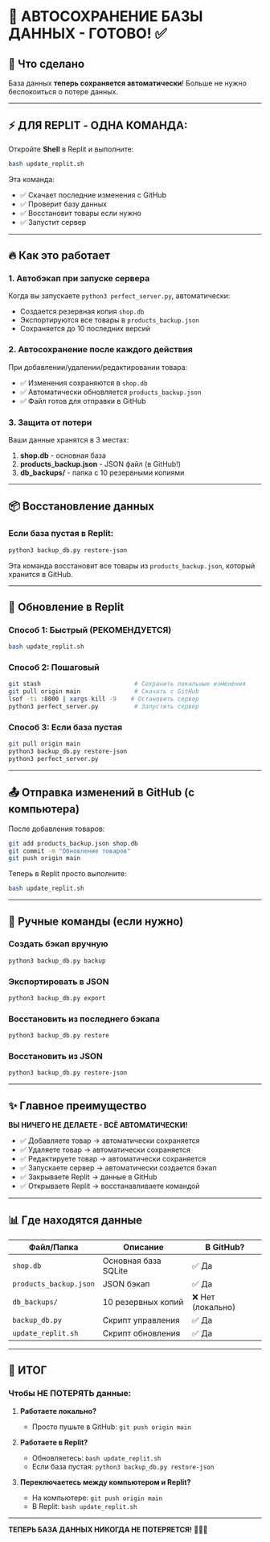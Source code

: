 # 💾 АВТОСОХРАНЕНИЕ БАЗЫ ДАННЫХ - ГОТОВО! ✅

## 🎉 Что сделано

База данных **теперь сохраняется автоматически**! Больше не нужно беспокоиться о потере данных.

---

## ⚡ ДЛЯ REPLIT - ОДНА КОМАНДА:

Откройте **Shell** в Replit и выполните:

```bash
bash update_replit.sh
```

Эта команда:
- ✅ Скачает последние изменения с GitHub
- ✅ Проверит базу данных
- ✅ Восстановит товары если нужно
- ✅ Запустит сервер

---

## 🔥 Как это работает

### 1. Автобэкап при запуске сервера
Когда вы запускаете `python3 perfect_server.py`, автоматически:
- Создается резервная копия `shop.db`
- Экспортируются все товары в `products_backup.json`
- Сохраняется до 10 последних версий

### 2. Автосохранение после каждого действия
При добавлении/удалении/редактировании товара:
- ✅ Изменения сохраняются в `shop.db`
- ✅ Автоматически обновляется `products_backup.json`
- ✅ Файл готов для отправки в GitHub

### 3. Защита от потери
Ваши данные хранятся в 3 местах:
1. **shop.db** - основная база
2. **products_backup.json** - JSON файл (в GitHub!)
3. **db_backups/** - папка с 10 резервными копиями

---

## 📦 Восстановление данных

### Если база пустая в Replit:

```bash
python3 backup_db.py restore-json
```

Эта команда восстановит все товары из `products_backup.json`, который хранится в GitHub.

---

## 🚀 Обновление в Replit

### Способ 1: Быстрый (РЕКОМЕНДУЕТСЯ)
```bash
bash update_replit.sh
```

### Способ 2: Пошаговый
```bash
git stash                          # Сохранить локальные изменения
git pull origin main               # Скачать с GitHub
lsof -ti :8000 | xargs kill -9    # Остановить сервер
python3 perfect_server.py          # Запустить сервер
```

### Способ 3: Если база пустая
```bash
git pull origin main
python3 backup_db.py restore-json
python3 perfect_server.py
```

---

## 📤 Отправка изменений в GitHub (с компьютера)

После добавления товаров:

```bash
git add products_backup.json shop.db
git commit -m "Обновление товаров"
git push origin main
```

Теперь в Replit просто выполните:
```bash
bash update_replit.sh
```

---

## 🔧 Ручные команды (если нужно)

### Создать бэкап вручную
```bash
python3 backup_db.py backup
```

### Экспортировать в JSON
```bash
python3 backup_db.py export
```

### Восстановить из последнего бэкапа
```bash
python3 backup_db.py restore
```

### Восстановить из JSON
```bash
python3 backup_db.py restore-json
```

---

## ✨ Главное преимущество

**ВЫ НИЧЕГО НЕ ДЕЛАЕТЕ - ВСЁ АВТОМАТИЧЕСКИ!**

- ✅ Добавляете товар → автоматически сохраняется
- ✅ Удаляете товар → автоматически сохраняется
- ✅ Редактируете товар → автоматически сохраняется
- ✅ Запускаете сервер → автоматически создается бэкап
- ✅ Закрываете Replit → данные в GitHub
- ✅ Открываете Replit → восстанавливаете командой

---

## 📊 Где находятся данные

| Файл/Папка | Описание | В GitHub? |
|------------|----------|-----------|
| `shop.db` | Основная база SQLite | ✅ Да |
| `products_backup.json` | JSON бэкап | ✅ Да |
| `db_backups/` | 10 резервных копий | ❌ Нет (локально) |
| `backup_db.py` | Скрипт управления | ✅ Да |
| `update_replit.sh` | Скрипт обновления | ✅ Да |

---

## 🎯 ИТОГ

### Чтобы НЕ ПОТЕРЯТЬ данные:

1. **Работаете локально?** 
   - Просто пушьте в GitHub: `git push origin main`

2. **Работаете в Replit?**
   - Обновляетесь: `bash update_replit.sh`
   - Если база пустая: `python3 backup_db.py restore-json`

3. **Переключаетесь между компьютером и Replit?**
   - На компьютере: `git push origin main`
   - В Replit: `bash update_replit.sh`

---

**ТЕПЕРЬ БАЗА ДАННЫХ НИКОГДА НЕ ПОТЕРЯЕТСЯ!** 🎉💾✨

